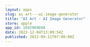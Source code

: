 ```yaml
---
layout: apps
slug: ai-art---ai-image-generator
title: "AI Art - AI Image Generator"
store: apple
app_id: 1642969698
date: 2022-12-04T13:09:54Z
published: 2022-09-11T07:00:00Z
---
```

